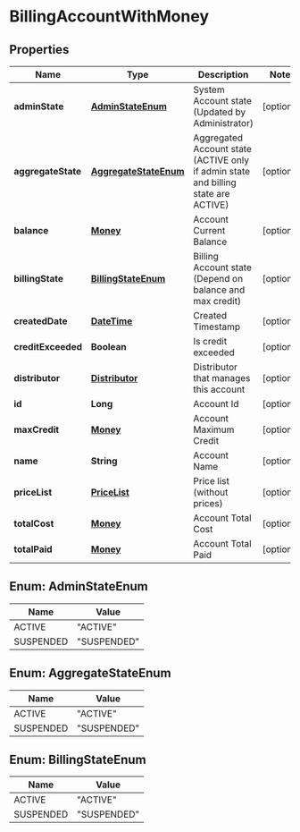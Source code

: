
# BillingAccountWithMoney

## Properties
Name | Type | Description | Notes
------------ | ------------- | ------------- | -------------
**adminState** | [**AdminStateEnum**](#AdminStateEnum) | System Account state (Updated by Administrator) |  [optional]
**aggregateState** | [**AggregateStateEnum**](#AggregateStateEnum) | Aggregated Account state (ACTIVE only if admin state and billing state are ACTIVE) |  [optional]
**balance** | [**Money**](Money.md) | Account Current Balance |  [optional]
**billingState** | [**BillingStateEnum**](#BillingStateEnum) | Billing Account state (Depend on balance and max credit) |  [optional]
**createdDate** | [**DateTime**](DateTime.md) | Created Timestamp |  [optional]
**creditExceeded** | **Boolean** | Is credit exceeded |  [optional]
**distributor** | [**Distributor**](Distributor.md) | Distributor that manages this account |  [optional]
**id** | **Long** | Account Id |  [optional]
**maxCredit** | [**Money**](Money.md) | Account Maximum Credit |  [optional]
**name** | **String** | Account Name |  [optional]
**priceList** | [**PriceList**](PriceList.md) | Price list (without prices) |  [optional]
**totalCost** | [**Money**](Money.md) | Account Total Cost |  [optional]
**totalPaid** | [**Money**](Money.md) | Account Total Paid |  [optional]


<a name="AdminStateEnum"></a>
## Enum: AdminStateEnum
Name | Value
---- | -----
ACTIVE | &quot;ACTIVE&quot;
SUSPENDED | &quot;SUSPENDED&quot;


<a name="AggregateStateEnum"></a>
## Enum: AggregateStateEnum
Name | Value
---- | -----
ACTIVE | &quot;ACTIVE&quot;
SUSPENDED | &quot;SUSPENDED&quot;


<a name="BillingStateEnum"></a>
## Enum: BillingStateEnum
Name | Value
---- | -----
ACTIVE | &quot;ACTIVE&quot;
SUSPENDED | &quot;SUSPENDED&quot;



